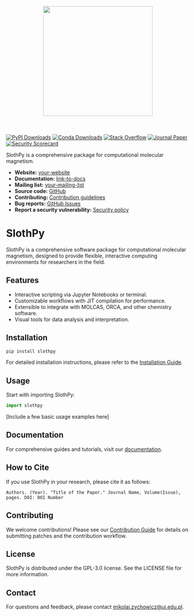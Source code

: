 <h1 align="center">
<img src="https://raw.githubusercontent.com/your-username/slothpy/main/path-to-logo/slothpy-logo.svg" width="300">
</h1><br>

[![PyPI Downloads](https://img.shields.io/pypi/dm/slothpy.svg?label=PyPI%20downloads)](
https://pypi.org/project/slothpy/)
[![Conda Downloads](https://img.shields.io/conda/dn/conda-forge/slothpy.svg?label=Conda%20downloads)](
https://anaconda.org/conda-forge/slothpy)
[![Stack Overflow](https://img.shields.io/badge/stackoverflow-Ask%20questions-blue.svg)](
https://stackoverflow.com/questions/tagged/slothpy)
[![Journal Paper](https://img.shields.io/badge/DOI-your-paper-doi-blue)](
https://doi.org/your-paper-doi)
[![Security Scorecard](https://api.securityscorecards.dev/projects/github.com/your-username/slothpy/badge)](https://api.securityscorecards.dev/projects/github.com/your-username/slothpy)

SlothPy is a comprehensive package for computational molecular magnetism.

- **Website:** [your-website](https://your-website)
- **Documentation:** [link-to-docs](https://link-to-docs)
- **Mailing list:** [your-mailing-list](https://mail.python.org/mailman/listinfo/slothpy-discussion)
- **Source code:** [GitHub](https://github.com/your-username/slothpy)
- **Contributing:** [Contribution guidelines](https://your-website/contributing)
- **Bug reports:** [GitHub Issues](https://github.com/your-username/slothpy/issues)
- **Report a security vulnerability:** [Security policy](https://your-website/security)



# SlothPy

SlothPy is a comprehensive software package for computational molecular magnetism, designed to provide flexible, interactive computing environments for researchers in the field.

## Features

- Interactive scripting via Jupyter Notebooks or terminal.
- Customizable workflows with JIT compilation for performance.
- Extensible to integrate with MOLCAS, ORCA, and other chemistry software.
- Visual tools for data analysis and interpretation.

## Installation

```bash
pip install slothpy
```

For detailed installation instructions, please refer to the [Installation Guide](link-to-docs).

## Usage

Start with importing SlothPy:

```python
import slothpy
```

[Include a few basic usage examples here]

## Documentation

For comprehensive guides and tutorials, visit our [documentation](link-to-docs).

## How to Cite

If you use SlothPy in your research, please cite it as follows:

```
Authors. (Year). "Title of the Paper." Journal Name, Volume(Issue), pages. DOI: DOI Number
```

## Contributing

We welcome contributions! Please see our [Contribution Guide](link-to-contributing) for details on submitting patches and the contribution workflow.

## License

SlothPy is distributed under the GPL-3.0 license. See the LICENSE file for more information.

## Contact

For questions and feedback, please contact mikolaj.zychowicz@uj.edu.pl.
